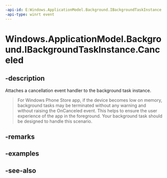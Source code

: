 ----api-id: E:Windows.ApplicationModel.Background.IBackgroundTaskInstance.Canceled
-api-type: winrt event
---<!-- Event syntaxabstract public event Windows.ApplicationModel.Background.BackgroundTaskCanceledEventHandler Canceled--># Windows.ApplicationModel.Background.IBackgroundTaskInstance.Canceled## -descriptionAttaches a cancellation event handler to the background task instance.> For Windows Phone Store app, if the device becomes low on memory, background tasks may be terminated without any warning and without raising the OnCanceled event. This helps to ensure the user experience of the app in the foreground. Your background task should be designed to handle this scenario.## -remarks## -examples## -see-also